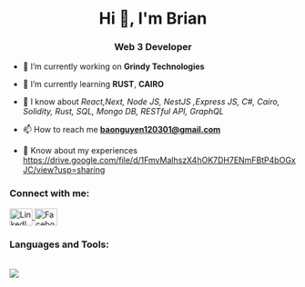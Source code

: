 <h1 align="center">Hi 👋, I'm Brian</h1>
<h3 align="center">Web 3 Developer</h3>

- 🔭 I’m currently working on **Grindy Technologies**

- 🌱 I’m currently learning **RUST**, **CAIRO**

- 💬 I know about _React,Next, Node JS, NestJS ,Express JS, C#, Cairo, Solidity, Rust, SQL, Mongo DB, RESTful API, GraphQL_

- 📫 How to reach me **baonguyen120301@gmail.com**

- 📄 Know about my experiences https://drive.google.com/file/d/1FmvMalhszX4hOK7DH7ENmFBtP4bOGxJC/view?usp=sharing

<h3 align="left">Connect with me:</h3>
<p align="left">
<a href="https://www.linkedin.com/in/bao-nguyen-2b4b4b226/" >
  <picture>
    <img align="center" src="https://github.com/Kafierence/Kafierence/blob/main/assets/social/linkedin.svg" alt="LinkedIN link of Karas" height="30" width="40" />
  </picture>
</a>
<!-- <a href="https://www.facebook.com/profile.php?id=100019553707449" target="_blank">
  <picture>
    <img align="center" src="https://github.com/Kafierence/Kafierence/blob/main/assets/social/facebook.svg" alt="Facebook link of Karas" height="30" width="40" />
  </picture>
</a> -->
<a href="https://twitter.com/_brianbuilder_"  target=”_blank” rel=”noreferrer”>
  <picture>
    <img align="center" src="https://github.com/Kafierence/Kafierence/blob/main/assets/social/twitter.svg" alt="Facebook link of Karas" height="30" width="40" />
  </picture>
</a>
</p>

<h3 align="left">Languages and Tools:</h3>

<br />
<img align="center" src="https://github-readme-stats.vercel.app/api?username=brianw3b&show_icons=true&theme=transparent" />
